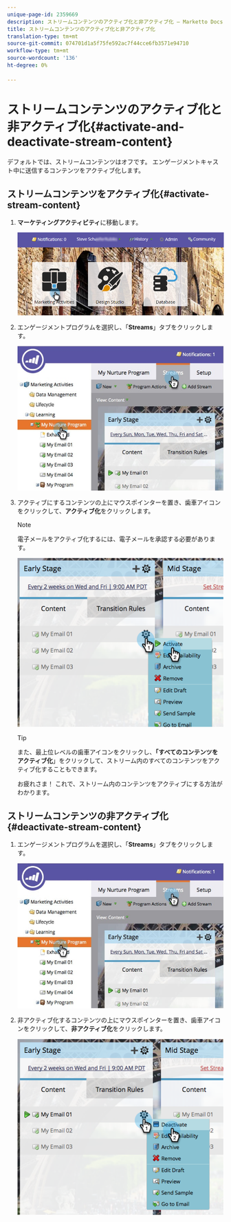 ```yaml
---
unique-page-id: 2359669
description: ストリームコンテンツのアクティブ化と非アクティブ化 — Marketto Docs — 製品ドキュメント
title: ストリームコンテンツのアクティブ化と非アクティブ化
translation-type: tm+mt
source-git-commit: 074701d1a5f75fe592ac7f44cce6fb3571e94710
workflow-type: tm+mt
source-wordcount: '136'
ht-degree: 0%

---
```



# ストリームコンテンツのアクティブ化と非アクティブ化{#activate-and-deactivate-stream-content}

デフォルトでは、ストリームコンテンツはオフです。 エンゲージメントキャスト中に送信するコンテンツをアクティブ化します。

## ストリームコンテンツをアクティブ化{#activate-stream-content}

1. **マーケティングアクティビティ**&#x200B;に移動します。

   ![](assets/login-marketing-activities.png)

1. エンゲージメントプログラムを選択し、「**Streams**」タブをクリックします。

   ![](assets/cloneasteam.jpg)

1. アクティブにするコンテンツの上にマウスポインターを置き、歯車アイコンをクリックして、**アクティブ化**&#x200B;をクリックします。

   >[!NOTE]
   >
   >電子メールをアクティブ化するには、電子メールを承認する必要があります。

   ![](assets/image2014-9-15-16-3a33-3a42.png)

   >[!TIP]
   >
   >また、最上位レベルの歯車アイコンをクリックし、**「すべてのコンテンツをアクティブ化**」をクリックして、ストリーム内のすべてのコンテンツをアクティブ化することもできます。

   お疲れさま！ これで、ストリーム内のコンテンツをアクティブにする方法がわかります。

## ストリームコンテンツの非アクティブ化{#deactivate-stream-content}

1. エンゲージメントプログラムを選択し、「**Streams**」タブをクリックします。

   ![](assets/cloneasteam.jpg)

1. 非アクティブ化するコンテンツの上にマウスポインターを置き、歯車アイコンをクリックして、**非アクティブ化**&#x200B;をクリックします。

   ![](assets/image2014-9-15-16-3a34-3a25.png)
